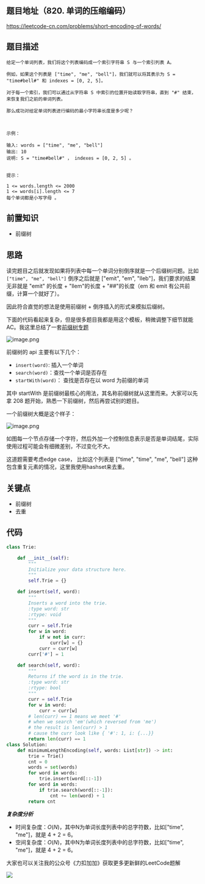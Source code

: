 ## 题目地址（820. 单词的压缩编码）

https://leetcode-cn.com/problems/short-encoding-of-words/

## 题目描述

```
给定一个单词列表，我们将这个列表编码成一个索引字符串 S 与一个索引列表 A。

例如，如果这个列表是 ["time", "me", "bell"]，我们就可以将其表示为 S = "time#bell#" 和 indexes = [0, 2, 5]。

对于每一个索引，我们可以通过从字符串 S 中索引的位置开始读取字符串，直到 "#" 结束，来恢复我们之前的单词列表。

那么成功对给定单词列表进行编码的最小字符串长度是多少呢？

 

示例：

输入: words = ["time", "me", "bell"]
输出: 10
说明: S = "time#bell#" ， indexes = [0, 2, 5] 。
 

提示：

1 <= words.length <= 2000
1 <= words[i].length <= 7
每个单词都是小写字母 。

```

## 前置知识

- 前缀树

## 思路

读完题目之后就发现如果将列表中每一个单词分别倒序就是一个后缀树问题。比如 `["time", "me", "bell"]` 倒序之后就是 ["emit", "em", "lleb"]，我们要求的结果无非就是 "emit" 的长度 + "llem"的长度 + "##"的长度（em 和 emit 有公共前缀，计算一个就好了）。

因此符合直觉的想法是使用前缀树 + 倒序插入的形式来模拟后缀树。


下面的代码看起来复杂，但是很多题目我都是用这个模板，稍微调整下细节就能AC。我这里总结了一套[前缀树专题](https://github.com/azl397985856/leetcode/blob/master/thinkings/trie.md)

![image.png](https://pic.leetcode-cn.com/e54b2b2d133dc0071e552138eb1f64617bdc1ecba415b6ba65b022177f343a28-image.png)

前缀树的 api 主要有以下几个：

- `insert(word)`: 插入一个单词
- `search(word)`：查找一个单词是否存在
- `startWith(word)`： 查找是否存在以 word 为前缀的单词

其中 startWith 是前缀树最核心的用法，其名称前缀树就从这里而来。大家可以先拿 208 题开始，熟悉一下前缀树，然后再尝试别的题目。

一个前缀树大概是这个样子：

![image.png](https://pic.leetcode-cn.com/5707f704af10748fe17f65d8201e6e5d93f5595d5907bfecb242ad2a1a149994-image.png)


如图每一个节点存储一个字符，然后外加一个控制信息表示是否是单词结尾，实际使用过程可能会有细微差别，不过变化不大。


这道题需要考虑edge case， 比如这个列表是 ["time", "time",  "me", "bell"] 这种包含重复元素的情况，这里我使用hashset来去重。

## 关键点

- 前缀树
- 去重

## 代码

```python
class Trie:

    def __init__(self):
        """
        Initialize your data structure here.
        """
        self.Trie = {}

    def insert(self, word):
        """
        Inserts a word into the trie.
        :type word: str
        :rtype: void
        """
        curr = self.Trie
        for w in word:
            if w not in curr:
                curr[w] = {}
            curr = curr[w]
        curr['#'] = 1

    def search(self, word):
        """
        Returns if the word is in the trie.
        :type word: str
        :rtype: bool
        """
        curr = self.Trie
        for w in word:
            curr = curr[w]
        # len(curr) == 1 means we meet '#'
        # when we search 'em'(which reversed from 'me')
        # the result is len(curr) > 1
        # cause the curr look like { '#': 1, i: {...}} 
        return len(curr) == 1 
class Solution:
    def minimumLengthEncoding(self, words: List[str]) -> int:
        trie = Trie()
        cnt = 0
        words = set(words)
        for word in words:
            trie.insert(word[::-1])
        for word in words:
            if trie.search(word[::-1]):
                cnt += len(word) + 1
        return cnt

```

***复杂度分析***
- 时间复杂度：$O(N)$，其中N为单词长度列表中的总字符数，比如["time", "me"]，就是 4 + 2 = 6。
- 空间复杂度：$O(N)$，其中N为单词长度列表中的总字符数，比如["time", "me"]，就是 4 + 2 = 6。

大家也可以关注我的公众号《力扣加加》获取更多更新鲜的LeetCode题解

![](https://tva1.sinaimg.cn/large/007S8ZIlly1gfcuzagjalj30p00dwabs.jpg)

